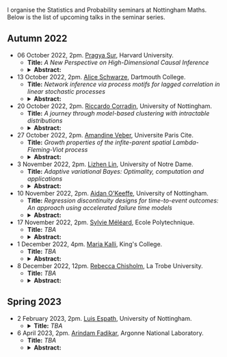 I organise the Statistics and Probability seminars at Nottingham Maths. Below is the list of upcoming talks in the seminar series. 

## Autumn 2022
<ul>
  <li>06 October 2022, 2pm. <a href="https://sites.harvard.edu/prs499/">Pragya Sur</a>, Harvard University.
    <ul>
      <li><b>Title:</b>  <em> A New Perspective on High-Dimensional Causal Inference</em></li>
      <li>
        <details>
          <summary>
            <b>Abstract:</b>
          </summary>
          <em>Causal inference from high-dimensional observational studies poses intriguing challenges. In this context, the augmented inverse probability weighting estimator is widely used for average treatment effect estimation. This estimator exhibits fascinating properties, such as double robustness. However, existing statistical guarantees rely on some form of sparsity in the underlying model, and may fail to apply in practical settings when these assumptions are  violated. In this talk, we present a new central limit theorem for this estimator, that applies in high dimensions, without sparsity-type assumptions on underlying signals. Specifically, we work in the proportional asymptotics regime, where the number of features and samples are both large and comparable. Our work uncovers novel  high-dimensional phenomena that are strikingly different from their classical counterparts. To conclude, we discuss opportunities that arise in our framework, when modern machine-learning-based estimators are used for learning the  high-dimensional nuisance parameters.  On the technical front, our work utilizes a novel interplay between three distinct tools---the theory of deterministic equivalents, approximate message passing theory, and the leave-one-out approach (alternately known as the cavity method in statistical physics). 
          <p>This is based on joint work with Kuanhao Jiang, Rajarshi Mukherjee, and Subhabrata Sen (Harvard).</p></em>
        </details>
      </li>
    </ul>
  </li>
  <li>13 October 2022, 2pm. <a href="https://aliceschwarze.gitlab.io/">Alice Schwarze</a>, Dartmouth College.
    <ul>
      <li><b>Title:</b>  <em>  Network inference via process motifs for lagged correlation in linear stochastic processes </em></li>
      <li>
        <details>
          <summary><b>Abstract:</b></summary>
               <em>A major challenge for causal inference from time-series data is the trade-off between computational feasibility and accuracy. Motivated by process motifs for lagged covariance in an autoregressive model with slow mean-reversion, we propose to infer networks of causal relations via pairwise edge measures (PEMs) that one can easily compute from lagged correlation matrices, and we formulate two PEMs that respectively correct for confounding factors and for reverse causation. To demonstrate the performance of our PEMs, we consider network inference from simulations of linear stochastic processes, and we show that our proposed PEMs can infer networks accurately and efficiently. Specifically, for autocorrelated time-series data, our approach achieves accuracies higher than or similar to Granger causality, transfer entropy, and convergent crossmapping---but with much shorter computation time than possible with any of these methods. Our fast and accurate PEMs are easy-to-implement methods for network inference with a clear theoretical underpinning. They provide promising alternatives to current paradigms for the inference of linear models from time-series data, including Granger causality, vector-autoregression, and sparse inverse covariance estimation.</em>
        </details>
      </li>
    </ul>
  </li>
  <li>20 October 2022, 2pm. <a href="https://rcorradin.github.io/">Riccardo Corradin</a>, University of Nottingham.
    <ul>
      <li><b>Title:</b> <em>  A journey through model-based clustering with intractable distributions </em></li>
      <li>
        <details>
          <summary><b>Abstract:</b> </summary>
            <em>Model-based clustering represents one of the fundamental procedures in a statistician's toolbox. Within the model-based clustering framework, we consider the case where the kernel distribution of nonparametric mixture models is available only up to an intractable normalizing constant, in which most of the commonly used Markov chain Monte Carlo methods fail to provide posterior inference. To overcome this problem, we propose an approximate Bayesian computational strategy, whereby we approximate the posterior to avoid the intractability of the kernel. By exploiting the structure of the nonparametric prior, our proposal combines the use of predictive distributions as a proposal with transport maps to obtain an efficient and flexible sampling strategy. Further, we illustrate how the specification of our proposal can be relaxed by introducing an adaptive scheme on the degree of approximation of the posterior distribution. Empirical evidence from simulation studies shows that our proposal outperforms its main competitors in terms of computational times while preserving comparable accuracy of the estimates.</em>
        </details>
      </li>
    </ul>
  </li>
  <li>27 October 2022, 2pm. <a href="https://veberamandine.wixsite.com/maths">Amandine Veber</a>, Universite Paris Cite.
    <ul>
      <li><b>Title:</b> <em>  Growth properties of the infite-parent spatial Lambda-Fleming-Viot process</em></li>
      <li>
        <details>
          <summary> <b>Abstract:</b></summary>
            <em>The infinite-parent  spatial Lambda-Fleming-Viot process is a model for spatially expanding populations in a two dimensional continuum, in which empty areas are filled with ghost individuals. This model can be seen as a continuous-space version of the Eden growth model, and it comes with a dual process that allows us to trace back the origins of a sample of individuals taken from the current population. In this talk, we shall focus on the growth properties of the area covered by real individuals. With the help of a simple toy model, we shall also investigate how the fluctuations at the front edge lead to a much larger speed of growth of the occupied region than that predicted by simple first-moment estimates.
            <p>Joint work with Apolline Louvet (Ecole Polytechnique and University Paris Cité, and soon University of Bath) </p>  </em>     
          </details>
      </li>
    </ul>
  </li>
  <li>3 November 2022, 2pm. <a href="https://acms.nd.edu/people/lizhen-lin/">Lizhen Lin</a>, University of Notre Dame.
    <ul>
      <li><b>Title:</b> <em>  Adaptive variational Bayes: Optimality, computation and applications</em> </li>
      <li>
        <details>
          <summary><b>Abstract:</b></summary>
             <em>In this talk, I'll discuss adaptive  statistical inference based on variational Bayes. Although a number of studies have been conducted to analyze theoretical properties such as posterior contraction properties of variational posteriors, there is still a lack of general and computationally tractable variational Bayes methods that can achieve adaptive inference. To fill this gap, we propose a novel adaptive variational Bayes framework, which can operate on a collection of models.  The proposed framework first computes a variational posterior over each individual model separately and then combines them with certain weights to produce a variational posterior over the entire model. It turns out that this combined variational posterior is the closest member to the posterior over the entire model in a predefined family of approximating distributions. We show that the proposed variational posterior achieves optimal contraction rates adaptively under very general conditions and attains model selection consistency when the true model structure exists. We apply the general results obtained for the adaptive variational Bayes to a large class of statistical models  including deep learning models and derive some new and adaptive inference results.</em>
          </details>
      </li>
    </ul>
  </li>
  <li>10 November 2022, 2pm. <a href="https://www.nottingham.ac.uk/mathematics/people/aidan.o'keeffe">Aidan O'Keeffe</a>, University of Nottingham.
    <ul>
      <li><b>Title:</b> <em>  Regression discontinuity designs for time-to-event outcomes: An approach using accelerated failure time models</em></li>
      <li>
        <details>
          <summary> <b>Abstract:</b> </summary>
          <em> <p> Regression discontinuity designs (RDDs) have been developed for the estimation of treatment effects using observational data, where a treatment is administered using an externally defined decision rule linked to a continuous assignment variable. Typically, RDDs have been applied to situations where the outcome of interest is continuous and non-temporal. Conversely, RDDs for time-to-event outcomes have received less attention, despite such outcomes being common in many applications.</p>
          <p>We consider RDDs for a time-to-event outcome subject to right censoring. An accelerated failure time approach is used to establish a treatment effect estimate for a fuzzy RDD (where treatment is not always strictly applied according to the decision rule). This estimation approach is robust to different levels of fuzziness and unobserved confounding, assessed using simulation studies, and compares favourably to established structural accelerated failure time models. A brief example is presented in which models are fitted to estimate the effect of metformin on mortality and cardiovascular disease rate using real observational data from UK Primary Care.</p>
        </em>
        </details>
      </li>
    </ul>
  </li>
  <li>17 November 2022, 2pm. <a href="https://sites.google.com/view/sylvie-meleard/accueil">Sylvie Méléard</a>, Ecole Polytechnique.
    <ul>
      <li><b>Title:</b> <em>  TBA</em> </li>
      <li>
        <details>
          <summary> <b>Abstract:</b> </summary>
         <em>  TBA</em>
        </details>
      </li>
    </ul>
  </li>
  <li>1 December 2022, 4pm. <a href="https://www.kcl.ac.uk/people/maria-kalli">Maria Kalli</a>, King's College.
    <ul>
      <li><b>Title:</b> <em>  TBA</em></li>
      <li>
        <details>
          <summary> <b>Abstract:</b> </summary>
           <em>  TBA</em>
        </details>
      </li>
    </ul>
  </li>
  <li>8 December 2022, 12pm. <a href="https://sites.google.com/view/rebecca-chisholm/home">Rebecca Chisholm</a>, La Trobe University.
    <ul>
      <li><b>Title:</b> <em>  TBA</em></li>
      <li>
        <details>
          <summary> <b>Abstract:</b> </summary>
          <em>  TBA</em>
        </details>
      </li>
    </ul>
  </li>
</ul> 

## Spring 2023
<ul>
  <li>2 February 2023, 2pm. <a href="https://www.nottingham.ac.uk/mathematics/people/luis.espath">Luis Espath</a>, University of Nottingham.
    <ul>
      <li>
        <details>
          <summary><b>Title:</b> <em>  TBA</em> </summary>
          <b>Abstract:</b> <em>  TBA</em>
        </details>
      </li>
    </ul>
  </li>
  <li>6 April 2023, 2pm. <a href="https://fadikar.com/about/">Arindam Fadikar</a>, Argonne National Laboratory.
    <ul>
      <li> <b>Title:</b> <em>  TBA</em></li>
      <li>
        <details>
          <summary> <b>Abstract:</b> </summary>
           <em>  TBA</em>
        </details>
      </li>
    </ul>
  </li>
</ul>